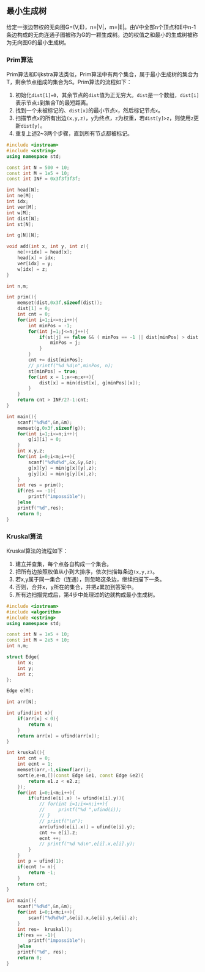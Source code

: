 ## 最小生成树

给定一张边带权的无向图G=(V,E)，n=|V|，m=|E|。由V中全部n个顶点和E中n-1条边构成的无向连通子图被称为G的一颗生成树。边的权值之和最小的生成树被称为无向图G的最小生成树。

### Prim算法

Prim算法和Dijkstra算法类似，Prim算法中有两个集合，属于最小生成树的集合为T，剩余节点组成的集合为S。Prim算法的流程如下：
1. 初始化`dist[1]=0`，其余节点的`dist`值为正无穷大。`dist`是一个数组，`dist[i]`表示节点`i`到集合T的最短距离。
2. 找到一个未被标记的、`dist[x]`的最小节点`x`，然后标记节点`x`。
3. 扫描节点`x`的所有出边`(x,y,z)`，`y`为终点，`z`为权重，若`dist[y]>z`，则使用`z`更新`dist[y]`。
4. 重复上述2~3两个步骤，直到所有节点都被标记。

```cpp
#include <iostream>
#include <cstring>
using namespace std;

const int N = 500 + 10;
const int M = 1e5 + 10;
const int INF = 0x3f3f3f3f;

int head[N];
int ne[M];
int idx;
int ver[M];
int w[M];
int dist[N];
int st[N];

int g[N][N];

void add(int x, int y, int z){
    ne[++idx] = head[x];
    head[x] = idx;
    ver[idx] = y;
    w[idx] = z;
}

int n,m;

int prim(){
    memset(dist,0x3f,sizeof(dist));
    dist[1] = 0;
    int cnt = 0;
    for(int i=1;i<=n;i++){
        int minPos = -1;
        for(int j=1;j<=n;j++){
            if(st[j] == false && ( minPos == -1 || dist[minPos] > dist[j]) ){
                minPos = j;
            }
        }
        cnt += dist[minPos];
        // printf("%d %d\n",minPos, n);
        st[minPos] = true;
        for(int x = 1;x<=n;x++){
            dist[x] = min(dist[x], g[minPos][x]);
        }
    }
    return cnt > INF/2?-1:cnt;
}

int main(){
    scanf("%d%d",&n,&m);
    memset(g,0x3f,sizeof(g));
    for(int i=1;i<=n;i++){
        g[i][i] = 0;
    }
    int x,y,z;
    for(int i=0;i<m;i++){
        scanf("%d%d%d",&x,&y,&z);
        g[x][y] = min(g[x][y],z);
        g[y][x] = min(g[y][x],z);
    }
    int res = prim();
    if(res == -1){
        printf("impossible");
    }else
    printf("%d",res);
    return 0;
}
```

### Kruskal算法

Kruskal算法的流程如下：

1. 建立并查集，每个点各自构成一个集合。
2. 把所有边按照权值从小到大排序，依次扫描每条边`(x,y,z)`。
3. 若x,y属于同一集合（连通），则忽略这条边，继续扫描下一条。
4. 否则，合并x，y所在的集合，并把z累加到答案中。
5. 所有边扫描完成后，第4步中处理过的边就构成最小生成树。

```cpp
#include <iostream>
#include <algorithm>
#include <cstring>
using namespace std;

const int N = 1e5 + 10;
const int M = 2e5 + 10;
int n,m;

struct Edge{
    int x;
    int y;
    int z;
};

Edge e[M];

int arr[N];

int ufind(int x){
    if(arr[x] < 0){
        return x;
    }
    return arr[x] = ufind(arr[x]);
}

int kruskal(){
    int cnt = 0;
    int ecnt = 1;
    memset(arr,-1,sizeof(arr));
    sort(e,e+m,[](const Edge &e1, const Edge &e2){
        return e1.z < e2.z;
    });
    for(int i=0;i<m;i++){
        if(ufind(e[i].x) != ufind(e[i].y)){
            // for(int i=1;i<=n;i++){
            //     printf("%d ",ufind(i));
            // }
            // printf("\n");
            arr[ufind(e[i].x)] = ufind(e[i].y);
            cnt += e[i].z;
            ecnt ++;
            // printf("%d %d\n",e[i].x,e[i].y);
        }
    }
    int p = ufind(1);
    if(ecnt != n){
        return -1;
    }
    return cnt;
}

int main(){
    scanf("%d%d",&n,&m);
    for(int i=0;i<m;i++){
        scanf("%d%d%d",&e[i].x,&e[i].y,&e[i].z);
    }
    int res=  kruskal();
    if(res == -1){
        printf("impossible");
    }else
    printf("%d", res);
    return 0;
}
```